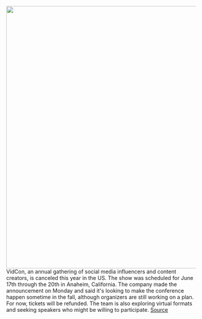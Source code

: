 <img src='https://cdn.vox-cdn.com/thumbor/HGFb0R4q6IA0D4s7lErQQxt6KbE=/0x0:2236x1252/1200x800/filters:focal(940x448:1296x804)/cdn.vox-cdn.com/uploads/chorus_image/image/66542445/Screen_Shot_2020_03_23_at_12.51.56_PM.0.png' width='700px' /><br/>
VidCon, an annual gathering of social media influencers and content creators, is canceled this year in the US. The show was scheduled for June 17th through the 20th in Anaheim, California. The company made the announcement on Monday and said it's looking to make the conference happen sometime in the fall, although organizers are still working on a plan. For now, tickets will be refunded. The team is also exploring virtual formats and seeking speakers who might be willing to participate.
<a href='https://www.theverge.com/2020/3/23/21191134/video-2020-canceled-youtube-influencers-coronavirus-covid-19'> Source <a/>